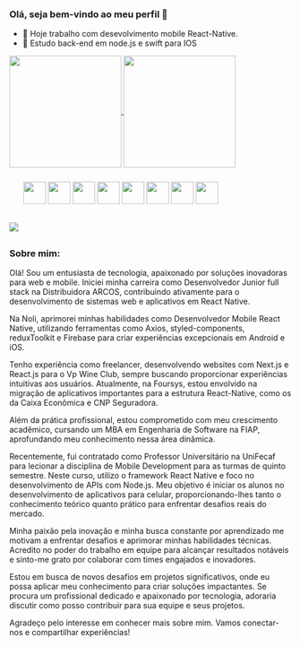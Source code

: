 ### Olá, seja bem-vindo ao meu perfil 👋

- 🔭 Hoje trabalho com desevolvimento mobile React-Native.
- 🌱 Estudo back-end em node.js e swift para IOS

<div>
    <a href="https://github.com/GuilhermeCamargo744">
        <img height=200 align="center" src="https://github-readme-stats.vercel.app/api?username=GuilhermeCamargo744&bg_color=00000000&&text_color=fff&&title_color=00ff00&&show_icons=true&&icon_color=00ff00" />
    </a>
        <img height=200 align="center" src="https://github-readme-stats.vercel.app/api/top-langs?username=GuilhermeCamargo744&layout=compact&langs_count=8&card_width=320&bg_color=00000000&&text_color=fff&&title_color=00ff00&&show_icons=true" />   
</div>


<div style="margin:25px;">
  <img aling='center' heigth=30 width=40 src="https://cdn.jsdelivr.net/gh/devicons/devicon/icons/android/android-original.svg" />
  <img aling='center' heigth=30 width=40 src="https://cdn.jsdelivr.net/gh/devicons/devicon/icons/swift/swift-original.svg" />
  <img aling='center' heigth=30 width=40 src="https://cdn.jsdelivr.net/gh/devicons/devicon/icons/html5/html5-original.svg" />
  <img aling='center' heigth=30 width=40 src="https://cdn.jsdelivr.net/gh/devicons/devicon/icons/css3/css3-original.svg"/>
  <img aling='center' heigth=30 width=40  src="https://cdn.jsdelivr.net/gh/devicons/devicon/icons/javascript/javascript-original.svg"/>
  <img aling='center' heigth=30 width=40  src="https://cdn.jsdelivr.net/gh/devicons/devicon/icons/typescript/typescript-original.svg" />
  <img aling='center' heigth=30 width=40 src="https://cdn.jsdelivr.net/gh/devicons/devicon/icons/react/react-original.svg" />
  <img aling='center' heigth=30 width=40 src="https://cdn.jsdelivr.net/gh/devicons/devicon/icons/nodejs/nodejs-original.svg" />
</div>

##

<div>
  <a
    href='https://www.linkedin.com/in/guilherme-henrique-de-camargo-e-silva-35a1341b5/'
    >
    <img src='https://img.shields.io/badge/LinkedIn-0077B5?style=for-the-badge&logo=linkedin&logoColor=white'>
  </a>
</div>

## 

### Sobre mim:
<div>
Olá! Sou um entusiasta de tecnologia, apaixonado por soluções inovadoras para web e mobile. Iniciei minha carreira como Desenvolvedor Junior full stack na Distribuidora ARCOS, contribuindo ativamente para o desenvolvimento de sistemas web e aplicativos em React Native.

Na Noli, aprimorei minhas habilidades como Desenvolvedor Mobile React Native, utilizando ferramentas como Axios, styled-components, reduxToolkit e Firebase para criar experiências excepcionais em Android e iOS.

Tenho experiência como freelancer, desenvolvendo websites com Next.js e React.js para o Vp Wine Club, sempre buscando proporcionar experiências intuitivas aos usuários. Atualmente, na Foursys, estou envolvido na migração de aplicativos importantes para a estrutura React-Native, como os da Caixa Econômica e CNP Seguradora.

Além da prática profissional, estou comprometido com meu crescimento acadêmico, cursando um MBA em Engenharia de Software na FIAP, aprofundando meu conhecimento nessa área dinâmica.

Recentemente, fui contratado como Professor Universitário na UniFecaf para lecionar a disciplina de Mobile Development para as turmas de quinto semestre. Neste curso, utilizo o framework React Native e foco no desenvolvimento de APIs com Node.js. Meu objetivo é iniciar os alunos no desenvolvimento de aplicativos para celular, proporcionando-lhes tanto o conhecimento teórico quanto prático para enfrentar desafios reais do mercado.

Minha paixão pela inovação e minha busca constante por aprendizado me motivam a enfrentar desafios e aprimorar minhas habilidades técnicas. Acredito no poder do trabalho em equipe para alcançar resultados notáveis e sinto-me grato por colaborar com times engajados e inovadores.

Estou em busca de novos desafios em projetos significativos, onde eu possa aplicar meu conhecimento para criar soluções impactantes. Se procura um profissional dedicado e apaixonado por tecnologia, adoraria discutir como posso contribuir para sua equipe e seus projetos.

Agradeço pelo interesse em conhecer mais sobre mim. Vamos conectar-nos e compartilhar experiências!
</div>
